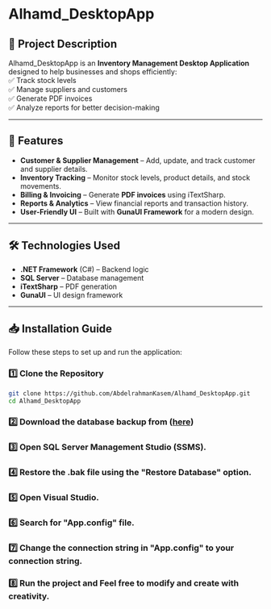 # Alhamd_DesktopApp

## 📌 Project Description
Alhamd_DesktopApp is an **Inventory Management Desktop Application** designed to help businesses and shops efficiently:  
✅ Track stock levels  
✅ Manage suppliers and customers  
✅ Generate PDF invoices  
✅ Analyze reports for better decision-making  

---

## 🚀 Features
- **Customer & Supplier Management** – Add, update, and track customer and supplier details.  
- **Inventory Tracking** – Monitor stock levels, product details, and stock movements.  
- **Billing & Invoicing** – Generate **PDF invoices** using iTextSharp.  
- **Reports & Analytics** – View financial reports and transaction history.  
- **User-Friendly UI** – Built with **GunaUI Framework** for a modern design.  

---

## 🛠 Technologies Used
- **.NET Framework** (C#) – Backend logic  
- **SQL Server** – Database management  
- **iTextSharp** – PDF generation  
- **GunaUI** – UI design framework  

---

## 📥 Installation Guide
Follow these steps to set up and run the application:

### 1️⃣ Clone the Repository
```sh
git clone https://github.com/AbdelrahmanKasem/Alhamd_DesktopApp.git
cd Alhamd_DesktopApp
```
### 2️⃣ Download the database backup from ([here](https://drive.google.com/file/d/1CBWa23B8afSynl0WXOqQJ5gthzbr6X_X/view?usp=sharing))
### 3️⃣ Open SQL Server Management Studio (SSMS).
### 4️⃣ Restore the .bak file using the "Restore Database" option.
### 5️⃣ Open Visual Studio.
### 6️⃣ Search for "App.config" file.
### 7️⃣ Change the connection string in "App.config" to your connection string.
### 8️⃣ Run the project and Feel free to modify and create with creativity.
